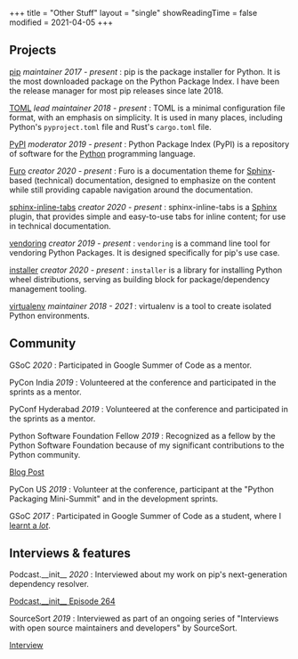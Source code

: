+++
title = "Other Stuff"
layout = "single"
showReadingTime = false
modified = 2021-04-05
+++

## Projects

[pip] *maintainer* *2017 - present*
: pip is the package installer for Python. It is the most downloaded
  package on the Python Package Index. I have been the release manager
  for most pip releases since late 2018.

[TOML] *lead maintainer* *2018 - present*
: TOML is a minimal configuration file format, with an emphasis on
  simplicity. It is used in many places, including Python's
  `pyproject.toml` file and Rust's `cargo.toml` file.

[PyPI] *moderator* *2019 - present*
: Python Package Index (PyPI) is a repository of software for the
  [Python] programming language.

[Furo] *creator* *2020 - present*
: Furo is a documentation theme for [Sphinx]-based (technical)
  documentation, designed to emphasize on the content while still
  providing capable navigation around the documentation.

[sphinx-inline-tabs] *creator* *2020 - present*
: sphinx-inline-tabs is a [Sphinx] plugin, that provides simple and
  easy-to-use tabs for inline content; for use in technical
  documentation.

[vendoring] *creator* *2019 - present*
: `vendoring` is a command line tool for vendoring Python Packages.
  It is designed specifically for pip's use case.

[installer] *creator* *2020 - present*
: `installer` is a library for installing Python wheel distributions,
  serving as building block for package/dependency management tooling.

[virtualenv] *maintainer* *2018 - 2021*
: virtualenv is a tool to create isolated Python environments.

<!--

These were projects I trimmed during my OSS responsibility audit in
Apr 2021, because I realised I haven't really done anything to them
for multiple years now.

[alias-tips] *maintainer* *2017 - 2021*
: alias-tips is a `zsh` plugin to help users remember shell aliases
  defined in their shell configuration.

[JSON.minify] *maintainer* *2017 - 2021*
: JSON.minify is a simple minifier for JSON to remove comments and whitespace.

-->

[pip]: https://pip.pypa.io/en/stable/
[Sphinx]: https://www.sphinx-doc.org/
[toml]: https://toml.io/
[pypi]: https://pypi.org/
[warehouse]: https://github.com/pypa/warehouse/
[python]: https://python.org/
[Furo]: https://pradyunsg.me/furo/
[sphinx-inline-tabs]: https://pradyunsg.me/sphinx-inline-tabs/
[vendoring]: https://pypi.org/project/vendoring/
[installer]: https://github.com/pradyunsg/installer/
[virtualenv]: https://pypi.org/project/virtualenv/
[alias-tips]: https://github.com/djui/alias-tips
[JSON.minify]: https://github.com/getify/JSON.minify

<!--
[name] *role* *[YYYY - (present or YYYY)]*
: about the project

[name]: link
-->

## Community

<!--
event *date*
: [context](link)
-->

GSoC *2020*
: Participated in Google Summer of Code as a mentor.

PyCon India *2019*
: Volunteered at the conference and participated in the sprints as a mentor.

PyConf Hyderabad *2019*
: Volunteered at the conference and participated in the sprints as a mentor.

Python Software Foundation Fellow *2019*
: Recognized as a fellow by the Python Software Foundation because of my significant contributions to the Python community.

  [Blog Post](https://pyfound.blogspot.com/2019/08/python-software-foundation-fellow.html)

PyCon US *2019*
: Volunteer at the conference, participant at the "Python Packaging Mini-Summit" and in the development sprints.

GSoC *2017*
: Participated in Google Summer of Code as a student, where I
  [learnt a *lot*](https://pradyunsg.me/gsoc-2017/).

## Interviews & features

<!--
publication *date*
: [context](link)
-->

Podcast.\_\_init\_\_ *2020*
: Interviewed about my work on pip's next-generation dependency resolver.

  [Podcast.\_\_init\_\_ Episode 264](https://www.pythonpodcast.com/pip-resolver-dependency-management-episode-264/)

SourceSort *2019*
: Interviewed as part of an ongoing series of "Interviews with open source maintainers and developers" by SourceSort.

  [Interview](https://sourcesort.com/interview/pradyun-gedam-pip)
